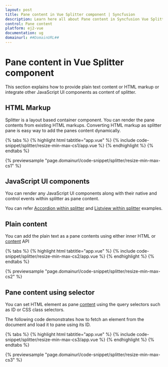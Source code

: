 ```yaml
---
layout: post
title: Pane content in Vue Splitter component | Syncfusion
description: Learn here all about Pane content in Syncfusion Vue Splitter component of Syncfusion Essential JS 2 and more.
control: Pane content 
platform: ej2-vue
documentation: ug
domainurl: ##DomainURL##
---
```


# Pane content in Vue Splitter component

This section explains how to provide plain text content or HTML markup or integrate other JavaScript UI components as content of splitter.

## HTML Markup

Splitter is a layout based container component. You can render the pane contents from existing HTML markups. Converting HTML markup as splitter pane is easy way to add the panes content dynamically.

{% tabs %}
{% highlight html tabtitle="app.vue" %}
{% include code-snippet/splitter/resize-min-max-cs1/app.vue %}
{% endhighlight %}
{% endtabs %}
        
{% previewsample "page.domainurl/code-snippet/splitter/resize-min-max-cs1" %}

## JavaScript UI components

You can render any JavaScript UI components along with their native and control events within splitter as pane content.

You can refer [Accordion within splitter](https://ej2.syncfusion.com/vue/demos/#/material/splitter/accordion-navigation-menu.html) and [Listview within splitter](https://ej2.syncfusion.com/vue/demos/#/material/splitter/details-view.html) examples.

## Plain content

You can add the plain text as a pane contents using either inner HTML or [content](https://ej2.syncfusion.com/vue/documentation/api/splitter/panePropertiesModel/#content) API

{% tabs %}
{% highlight html tabtitle="app.vue" %}
{% include code-snippet/splitter/resize-min-max-cs2/app.vue %}
{% endhighlight %}
{% endtabs %}
        
{% previewsample "page.domainurl/code-snippet/splitter/resize-min-max-cs2" %}

## Pane content using selector

You can set HTML element as pane [content](https://ej2.syncfusion.com/vue/documentation/api/splitter/panePropertiesModel/#content) using the query selectors such as ID or CSS class selectors.

The following code demonstrates how to fetch an element from the document and load it to pane using its ID.

{% tabs %}
{% highlight html tabtitle="app.vue" %}
{% include code-snippet/splitter/resize-min-max-cs3/app.vue %}
{% endhighlight %}
{% endtabs %}
        
{% previewsample "page.domainurl/code-snippet/splitter/resize-min-max-cs3" %}